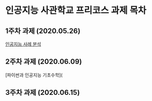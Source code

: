 # 인공지능 사관학교 프리코스 과제 목차

## 1주차 과제 (2020.05.26)

[인공지능 사례 분석](https://nbviewer.jupyter.org/github/mgsocial/Gvalley/blob/master/1%EC%A3%BC%EC%B0%A8_%EA%B3%BC%EC%A0%9C.ipynb)

## 2주차 과제 (2020.06.09)

[파이썬과 인공지능 기초수학](
## 3주차 과제 (2020.06.15)
